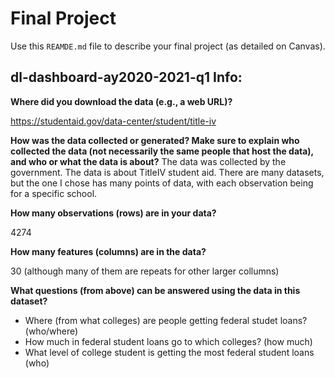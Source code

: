 # Final Project
Use this `REAMDE.md` file to describe your final project (as detailed on Canvas).





## dl-dashboard-ay2020-2021-q1 Info:

**Where did you download the data (e.g., a web URL)?**

https://studentaid.gov/data-center/student/title-iv

**How was the data collected or generated? Make sure to explain who collected the data (not necessarily the same people that host the data), and who or what the data is about?**
The data was collected by the government. The data is about TitleIV student aid. There are many datasets, but the one I chose has many points of data, with each observation being for a specific school.

**How many observations (rows) are in your data?**

4274

**How many features (columns) are in the data?**

30 (although many of them are repeats for other larger collumns)

**What questions (from above) can be answered using the data in this dataset?**
- Where (from what colleges) are people getting federal studet loans? (who/where)
- How much in federal student loans go to which colleges? (how much)
- What level of college student is getting the most federal student loans (who)

